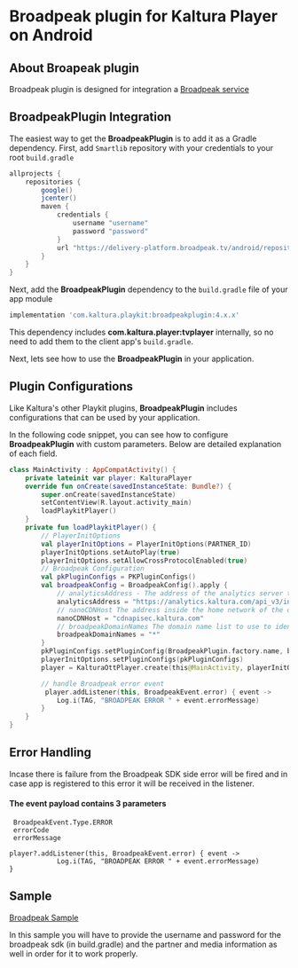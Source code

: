 # Broadpeak plugin for Kaltura Player on Android

## About Broapeak plugin
Broadpeak plugin is designed for integration a [Broadpeak service](https://broadpeak.tv/)

## BroadpeakPlugin Integration
The easiest way to get the **BroadpeakPlugin** is to add it as a Gradle dependency.
First, add `Smartlib` repository with your credentials to your root `build.gradle`
```Groovy
allprojects {
    repositories {
        google()
        jcenter()
        maven {
            credentials {
                username "username"
                password "password"
            }
            url "https://delivery-platform.broadpeak.tv/android/repository/smartlib"
        }
    }
}
```
Next, add the **BroadpeakPlugin** dependency to the `build.gradle` file of your app module
```Groovy
implementation 'com.kaltura.playkit:broadpeakplugin:4.x.x'
```

This dependency includes **com.kaltura.player:tvplayer** internally, so no need to add them to the client app's `build.gradle`.

Next, lets see how to use the **BroadpeakPlugin** in your application.

## Plugin Configurations

Like Kaltura's other Playkit plugins, **BroadpeakPlugin** includes configurations that can be used by your application.

In the following code snippet, you can see how to configure **BroadpeakPlugin** with custom parameters. Below are detailed explanation of each field.

```Kotlin
class MainActivity : AppCompatActivity() {
    private lateinit var player: KalturaPlayer
    override fun onCreate(savedInstanceState: Bundle?) {
        super.onCreate(savedInstanceState)
        setContentView(R.layout.activity_main)
        loadPlaykitPlayer()
    }
    private fun loadPlaykitPlayer() {
        // PlayerInitOptions
        val playerInitOptions = PlayerInitOptions(PARTNER_ID)
        playerInitOptions.setAutoPlay(true)
        playerInitOptions.setAllowCrossProtocolEnabled(true)
        // Broadpeak Configuration
        val pkPluginConfigs = PKPluginConfigs()
        val broadpeakConfig = BroadpeakConfig().apply {
            // analyticsAddress - The address of the analytics server to send metrics to
            analyticsAddress = "https://analytics.kaltura.com/api_v3/index.php"
            // nanoCDNHost The address inside the home network of the device where the nanoCDN is embedded or "discover" if the discovery is enabled on the nanoCDN.
            nanoCDNHost = "cdnapisec.kaltura.com"
            // broadpeakDomainNames The domain name list to use to identify url(s) using broadpeak product (i.e "cdn.broadpeak.com,cdn2.broadpeak.com"). "*" specific value is used to declare that all given url are using broadpeak product. Empty value "" is used to declare that all given url are not using broadpeak value
            broadpeakDomainNames = "*"
        }
        pkPluginConfigs.setPluginConfig(BroadpeakPlugin.factory.name, broadpeakConfig)
        playerInitOptions.setPluginConfigs(pkPluginConfigs)
        player = KalturaOttPlayer.create(this@MainActivity, playerInitOptions)

        // handle Broadpeak error event
         player.addListener(this, BroadpeakEvent.error) { event ->
            Log.i(TAG, "BROADPEAK ERROR " + event.errorMessage)
        }
    }
}
```

## Error Handling

Incase there is failure from the Broadpeak SDK side error will be fired and in case app is registered to this error it will be received in the listener.

#### The event payload contains 3 parameters

```
 BroadpeakEvent.Type.ERROR
 errorCode
 errorMessage
```

```
player?.addListener(this, BroadpeakEvent.error) { event ->
            Log.i(TAG, "BROADPEAK ERROR " + event.errorMessage)
}
```

## Sample

[Broadpeak Sample](https://github.com/kaltura/kaltura-player-android-samples/tree/master/AdvancedSamples/Broadpeak)

In this sample you will have to provide the username and password for the broadpeak sdk (in build.gradle)
and the partner and media information as well
in order for it to work properly.

